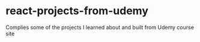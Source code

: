 # react-projects-from-udemy
Complies some of the projects I learned about and built from Udemy course site
